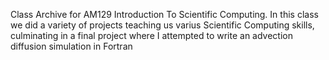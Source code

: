 Class Archive for AM129 Introduction To Scientific Computing. In this class we did a variety of projects teaching us varius Scientific Computing skills, culminating in a final project where I attempted to write an advection diffusion simulation in Fortran
